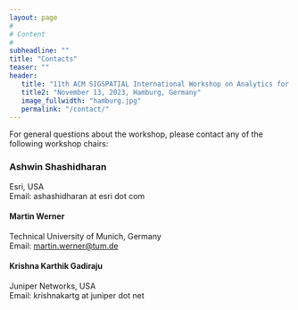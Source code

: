 ```yaml
---
layout: page
#
# Content
#
subheadline: ""
title: "Contacts"
teaser: ""
header:
   title: "11th ACM SIGSPATIAL International Workshop on Analytics for Big Geospatial Data (BigSpatial 2023)"
   title2: "November 13, 2023, Hamburg, Germany"
   image_fullwidth: "hamburg.jpg"
   permalink: "/contact/"
---
```


For general questions about the workshop, please contact any of the following workshop chairs:


### Ashwin Shashidharan

Esri, USA  
Email: ashashidharan at esri dot com

#### Martin Werner

Technical University of Munich, Germany<br>
Email: martin.werner@tum.de

#### Krishna Karthik Gadiraju

Juniper Networks, USA <br>
Email: krishnakartg at juniper dot net




